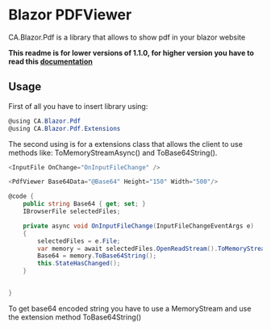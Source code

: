 # Blazor PDFViewer

CA.Blazor.Pdf is a library that allows to show pdf in your blazor website

**This readme is for lower versions of 1.1.0, for higher version you have to read this [documentation](https://github.com/criss02-cs/CA.Blazor/tree/master/CA.Blazor.Pdf)**

## Usage
First of all you have to insert library using:
```C#
@using CA.Blazor.Pdf
@using CA.Blazor.Pdf.Extensions
```
The second using is for a extensions class that allows the client to use methods like:
ToMemoryStreamAsync() and ToBase64String().
```C#
<InputFile OnChange="OnInputFileChange" />

<PdfViewer Base64Data="@Base64" Height="150" Width="500"/>

@code {
    public string Base64 { get; set; }
    IBrowserFile selectedFiles;

    private async void OnInputFileChange(InputFileChangeEventArgs e)
    {
        selectedFiles = e.File;
        var memory = await selectedFiles.OpenReadStream().ToMemoryStreamAsync();
        Base64 = memory.ToBase64String();
        this.StateHasChanged();
    }

    
}
```
To get base64 encoded string you have to use a MemoryStream and use the extension method ToBase64String()